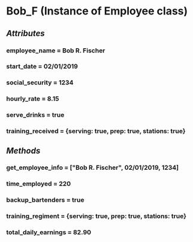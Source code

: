 # Bob_F (Instance of Employee class)

## _**Attributes**_

### employee_name = Bob R. Fischer

### start_date = 02/01/2019

### social_security = 1234

### hourly_rate = 8.15

### serve_drinks = true

### training_received = {serving: true, prep: true, stations: true}

## _**Methods**_

### get_employee_info = ["Bob R. Fischer", 02/01/2019, 1234]

### time_employed = 220

### backup_bartenders = true

### training_regiment = {serving: true, prep: true, stations: true}

### total_daily_earnings = 82.90

